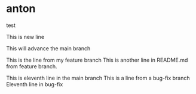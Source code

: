 # anton
test

This is new line

This will advance the main branch

This is the line from my feature branch
This is another line in README.md from feature branch.

This is eleventh line in the main branch
This is a line from a bug-fix branch
Eleventh line in bug-fix
